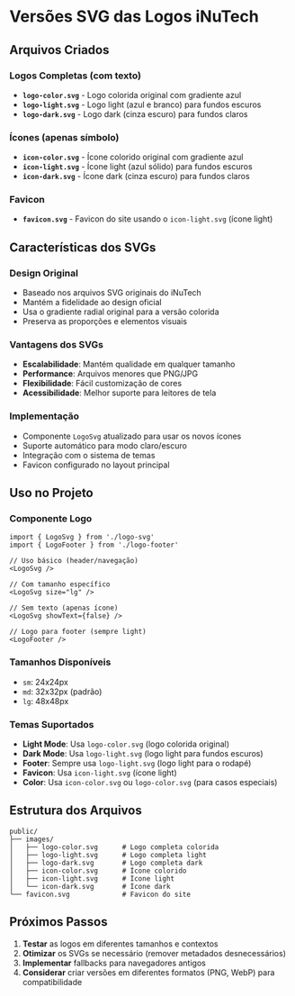 # Versões SVG das Logos iNuTech

## Arquivos Criados

### Logos Completas (com texto)
- **`logo-color.svg`** - Logo colorida original com gradiente azul
- **`logo-light.svg`** - Logo light (azul e branco) para fundos escuros
- **`logo-dark.svg`** - Logo dark (cinza escuro) para fundos claros

### Ícones (apenas símbolo)
- **`icon-color.svg`** - Ícone colorido original com gradiente azul
- **`icon-light.svg`** - Ícone light (azul sólido) para fundos escuros
- **`icon-dark.svg`** - Ícone dark (cinza escuro) para fundos claros

### Favicon
- **`favicon.svg`** - Favicon do site usando o `icon-light.svg` (ícone light)

## Características dos SVGs

### Design Original
- Baseado nos arquivos SVG originais do iNuTech
- Mantém a fidelidade ao design oficial
- Usa o gradiente radial original para a versão colorida
- Preserva as proporções e elementos visuais

### Vantagens dos SVGs
- **Escalabilidade**: Mantém qualidade em qualquer tamanho
- **Performance**: Arquivos menores que PNG/JPG
- **Flexibilidade**: Fácil customização de cores
- **Acessibilidade**: Melhor suporte para leitores de tela

### Implementação
- Componente `LogoSvg` atualizado para usar os novos ícones
- Suporte automático para modo claro/escuro
- Integração com o sistema de temas
- Favicon configurado no layout principal

## Uso no Projeto

### Componente Logo
```tsx
import { LogoSvg } from './logo-svg'
import { LogoFooter } from './logo-footer'

// Uso básico (header/navegação)
<LogoSvg />

// Com tamanho específico
<LogoSvg size="lg" />

// Sem texto (apenas ícone)
<LogoSvg showText={false} />

// Logo para footer (sempre light)
<LogoFooter />
```

### Tamanhos Disponíveis
- `sm`: 24x24px
- `md`: 32x32px (padrão)
- `lg`: 48x48px

### Temas Suportados
- **Light Mode**: Usa `logo-color.svg` (logo colorida original)
- **Dark Mode**: Usa `logo-light.svg` (logo light para fundos escuros)
- **Footer**: Sempre usa `logo-light.svg` (logo light para o rodapé)
- **Favicon**: Usa `icon-light.svg` (ícone light)
- **Color**: Usa `icon-color.svg` ou `logo-color.svg` (para casos especiais)

## Estrutura dos Arquivos

```
public/
├── images/
│   ├── logo-color.svg      # Logo completa colorida
│   ├── logo-light.svg      # Logo completa light
│   ├── logo-dark.svg       # Logo completa dark
│   ├── icon-color.svg      # Ícone colorido
│   ├── icon-light.svg      # Ícone light
│   └── icon-dark.svg       # Ícone dark
└── favicon.svg             # Favicon do site
```

## Próximos Passos

1. **Testar** as logos em diferentes tamanhos e contextos
2. **Otimizar** os SVGs se necessário (remover metadados desnecessários)
3. **Implementar** fallbacks para navegadores antigos
4. **Considerar** criar versões em diferentes formatos (PNG, WebP) para compatibilidade

